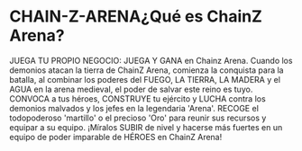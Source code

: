 # CHAIN-Z-ARENA¿Qué es ChainZ Arena?
JUEGA TU PROPIO NEGOCIO: JUEGA Y GANA en Chainz Arena. Cuando los demonios atacan la tierra de ChainZ Arena, comienza la conquista para la batalla, al combinar los poderes del FUEGO, LA TIERRA, LA MADERA y el AGUA en la arena medieval, el poder de salvar este reino es tuyo. CONVOCA a tus héroes, CONSTRUYE tu ejército y LUCHA contra los demonios malvados y los jefes en la legendaria 'Arena'. RECOGE el todopoderoso 'martillo' o el precioso 'Oro' para reunir sus recursos y equipar a su equipo. ¡Míralos SUBIR de nivel y hacerse más fuertes en un equipo de poder imparable de HÉROES en ChainZ Arena!
